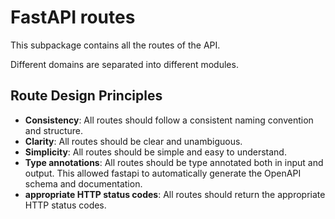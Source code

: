 # FastAPI routes

This subpackage contains all the routes of the API.

Different domains are separated into different modules.

## Route Design Principles

- **Consistency**: All routes should follow a consistent naming convention and structure.
- **Clarity**: All routes should be clear and unambiguous.
- **Simplicity**: All routes should be simple and easy to understand.
- **Type annotations**: All routes should be type annotated both in input and output. This allowed fastapi to automatically generate the OpenAPI schema and documentation.
- **appropriate HTTP status codes**: All routes should return the appropriate HTTP status codes.
